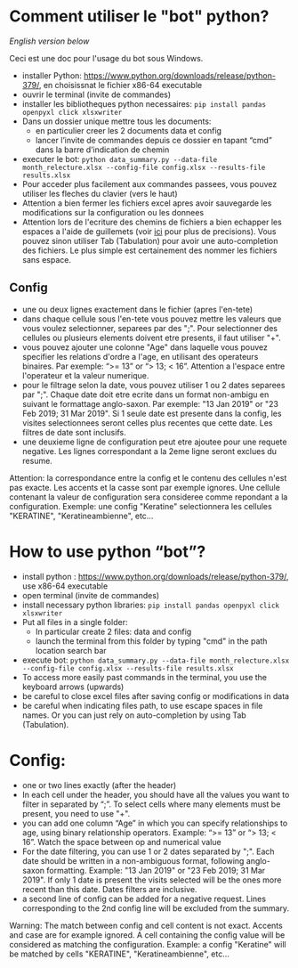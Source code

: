 # Comment utiliser le "bot" python?

*English version below*

Ceci est une doc pour l'usage du bot sous Windows.

- installer Python: https://www.python.org/downloads/release/python-379/, en choisissnat le fichier x86-64 executable
- ouvrir le terminal (invite de commandes)
- installer les bibliotheques python necessaires: `pip install pandas openpyxl click xlsxwriter`
- Dans un dossier unique mettre tous les documents:
  - en particulier creer les 2 documents data et config
  - lancer l’invite de commandes depuis ce dossier en tapant “cmd” dans la barre d’indication de chemin
- executer le bot: `python data_summary.py --data-file month_relecture.xlsx --config-file config.xlsx --results-file results.xlsx`
- Pour acceder plus facilement aux commandes passees, vous pouvez utiliser les fleches du clavier (vers le haut)
- Attention a bien fermer les fichiers excel apres avoir sauvegarde les modifications sur la configuration ou les donnees
- Attention lors de l'ecriture des chemins de fichiers a bien echapper les espaces a l'aide de guillemets (voir [ici](https://www.howtogeek.com/694949/how-to-escape-spaces-in-file-paths-on-the-windows-command-line/) pour plus de precisions). Vous pouvez sinon utiliser Tab (Tabulation) pour avoir une auto-completion des fichiers. Le plus simple est certainement des nommer les fichiers sans espace.

## Config
- une ou deux lignes exactement dans le fichier (apres l'en-tete)
- dans chaque cellule sous l'en-tete vous pouvez mettre les valeurs que vous voulez selectionner, separees par des ";". Pour selectionner des cellules ou plusieurs elements doivent etre presents, il faut utiliser "+".
- vous pouvez ajouter une colonne "Age" dans laquelle vous pouvez specifier les relations d'ordre a l'age, en utilisant des operateurs binaires. Par exemple: “>= 13” or “> 13; < 16”. Attention a l'espace entre l'operateur et la valeur numerique.
- pour le filtrage selon la date, vous pouvez utiliser 1 ou 2 dates separees par ";". Chaque date doit etre ecrite dans un format non-ambigu en suivant le formattage anglo-saxon. Par exemple: "13 Jan 2019" or "23 Feb 2019; 31 Mar 2019". Si 1 seule date est presente dans la config, les visites selectionnees seront celles plus recentes que cette date. Les filtres de date sont inclusifs.
- une deuxieme ligne de configuration peut etre ajoutee pour une requete negative. Les lignes correspondant a la 2eme ligne seront exclues du resume.


Attention: la correspondance entre la config et le contenu des cellules n'est pas exacte.
Les accents et la casse sont par exemple ignores.
Une cellule contenant la valeur de configuration sera consideree comme repondant a la configuration.
Exemple: une config "Keratine" selectionnera les cellules "KERATINE", "Keratineambienne", etc...


# How to use python “bot”?
- install python : https://www.python.org/downloads/release/python-379/, use x86-64 executable
- open terminal (invite de commandes)
- install necessary python libraries: `pip install pandas openpyxl click xlsxwriter`
- Put all files in a single folder:
  - In particular create 2 files: data and config
  - launch the terminal from this folder by typing "cmd" in the path location search bar
- execute bot: `python data_summary.py --data-file month_relecture.xlsx --config-file config.xlsx --results-file results.xlsx`
- To access more easily past commands in the terminal, you use the keyboard arrows (upwards)
- be careful to close excel files after saving config or modifications in data
- be careful when indicating files path, to use escape spaces in file names. Or you can just rely on auto-completion by using Tab (Tabulation).

# Config:

- one or two lines exactly (after the header)
- In each cell under the header, you should have all the values you want to filter in separated by “;”. To select cells where many elements must be present, you need to use "+".
- you can add one column “Age” in which you can specify relationships to age, using binary relationship operators. Example: “>= 13” or “> 13; < 16”. Watch the space between op and numerical value
- For the date filtering, you can use 1 or 2 dates separated by ";". Each date should be written in a non-ambiguous format, following anglo-saxon formatting. Example: "13 Jan 2019" or "23 Feb 2019; 31 Mar 2019". If only 1 date is present the visits selected will be the ones more recent than this date. Dates filters are inclusive.
- a second line of config can be added for a negative request. Lines corresponding to the 2nd config line will be excluded from the summary.


Warning: The match between config and cell content is not exact.
Accents and case are for example ignored.
A cell containing the config value will be considered as matching the configuration.
Example: a config "Keratine" will be matched by cells "KERATINE", "Keratineambienne", etc...
